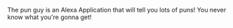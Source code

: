 The pun guy is an Alexa Application that will tell you lots of puns! You never know what you're gonna get!
